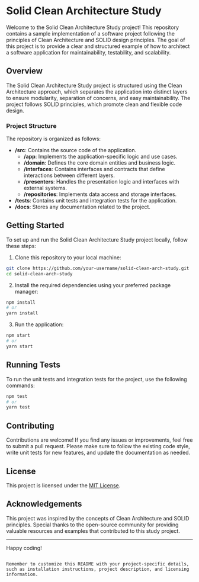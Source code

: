 # Solid Clean Architecture Study

Welcome to the Solid Clean Architecture Study project! This repository contains a sample implementation of a software project following the principles of Clean Architecture and SOLID design principles. The goal of this project is to provide a clear and structured example of how to architect a software application for maintainability, testability, and scalability.

## Overview

The Solid Clean Architecture Study project is structured using the Clean Architecture approach, which separates the application into distinct layers to ensure modularity, separation of concerns, and easy maintainability. The project follows SOLID principles, which promote clean and flexible code design.

### Project Structure

The repository is organized as follows:

- **/src**: Contains the source code of the application.
  - **/app**: Implements the application-specific logic and use cases.
  - **/domain**: Defines the core domain entities and business logic.
  - **/interfaces**: Contains interfaces and contracts that define interactions between different layers.
  - **/presenters**: Handles the presentation logic and interfaces with external systems.
  - **/repositories**: Implements data access and storage interfaces.
- **/tests**: Contains unit tests and integration tests for the application.
- **/docs**: Stores any documentation related to the project.

## Getting Started

To set up and run the Solid Clean Architecture Study project locally, follow these steps:

1. Clone this repository to your local machine:

```bash
git clone https://github.com/your-username/solid-clean-arch-study.git
cd solid-clean-arch-study
```

2. Install the required dependencies using your preferred package manager:

```bash
npm install
# or
yarn install
```

3. Run the application:

```bash
npm start
# or
yarn start
```

## Running Tests

To run the unit tests and integration tests for the project, use the following commands:

```bash
npm test
# or
yarn test
```

## Contributing

Contributions are welcome! If you find any issues or improvements, feel free to submit a pull request. Please make sure to follow the existing code style, write unit tests for new features, and update the documentation as needed.

## License

This project is licensed under the [MIT License](LICENSE).

## Acknowledgements

This project was inspired by the concepts of Clean Architecture and SOLID principles. Special thanks to the open-source community for providing valuable resources and examples that contributed to this study project.

---

Happy coding!
```

Remember to customize this README with your project-specific details, such as installation instructions, project description, and licensing information.
